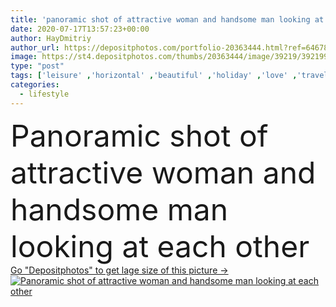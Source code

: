 ```yaml
---
title: 'panoramic shot of attractive woman and handsome man looking at each other'
date: 2020-07-17T13:57:23+00:00
author: HayDmitriy
author_url: https://depositphotos.com/portfolio-20363444.html?ref=64678756
image: https://st4.depositphotos.com/thumbs/20363444/image/39219/392199258/api_thumb_450.jpg?forcejpeg=true
type: "post"
tags: ['leisure' ,'horizontal' ,'beautiful' ,'holiday' ,'love' ,'travel' ,'girl' ,'summer' ,'outdoors' ,'caucasian' ,'man' ,'european' ,'crop' ,'banner' ,'hot' ,'couple' ,'woman' ,'lifestyle' ,'together' ,'togetherness' ,'shirtless' ,'web' ,'tourism' ,'panorama' ,'panoramic' ,'vacation' ,'sexy' ,'resort' ,'attractive' ,'outside' ,'handsome' ,'voyage' ,'seductive' ,'desire' ,'passion' ,'weekend' ,'summertime' ,'muscular' ,'boyfriend' ,'girlfriend' ,'Two People' ,'young adult' ,'Looking At Each Other' ,'website header' ,'mature content' ]
categories: 
  - lifestyle
---
```

<div aling="center">
            <font size="60"> Panoramic shot of attractive woman and handsome man looking at each other</font>   
</div>
<div>
    <a href='https://st4.depositphotos.com/thumbs/20363444/image/39219/392199258/api_thumb_450.jpg?forcejpeg=true?ref=64678756' target=_blank > Go "Depositphotos" to get lage size of this picture ->
        <img href='https://st4.depositphotos.com/thumbs/20363444/image/39219/392199258/api_thumb_450.jpg?forcejpeg=true?ref=64678756' src='https://st4.depositphotos.com/20363444/39219/i/950/depositphotos_392199258-stock-photo-panoramic-shot-attractive-woman-handsome.jpg?forcejpeg=true' alt='Panoramic shot of attractive woman and handsome man looking at each other' >
    </a>
</div>
